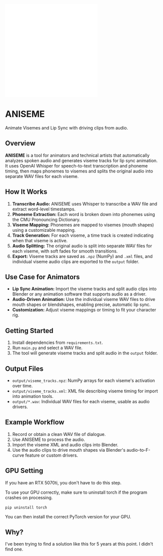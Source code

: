 <img align="center" width="300" height="300" alt="iconW" src="https://raw.githubusercontent.com/F1dg3tXD/ANISEME/refs/heads/main/res/iconW.png" />

# ANISEME
Animate Visemes and Lip Sync with driving clips from audio.

## Overview

**ANISEME** is a tool for animators and technical artists that automatically analyzes spoken audio and generates viseme tracks for lip sync animation. It uses OpenAI Whisper for speech-to-text transcription and phoneme timing, then maps phonemes to visemes and splits the original audio into separate WAV files for each viseme.

## How It Works

1. **Transcribe Audio:** ANISEME uses Whisper to transcribe a WAV file and extract word-level timestamps.
2. **Phoneme Extraction:** Each word is broken down into phonemes using the CMU Pronouncing Dictionary.
3. **Viseme Mapping:** Phonemes are mapped to visemes (mouth shapes) using a customizable mapping.
4. **Track Generation:** For each viseme, a time track is created indicating when that viseme is active.
5. **Audio Splitting:** The original audio is split into separate WAV files for each viseme, with soft fades for smooth transitions.
6. **Export:** Viseme tracks are saved as `.npz` (NumPy) and `.xml` files, and individual viseme audio clips are exported to the `output` folder.

## Use Case for Animators

- **Lip Sync Animation:** Import the viseme tracks and split audio clips into Blender or any animation software that supports audio as a driver.
- **Audio-Driven Animation:** Use the individual viseme WAV files to drive mouth shapes or blendshapes, enabling precise, automatic lip sync.
- **Customization:** Adjust viseme mappings or timing to fit your character rig.

## Getting Started

1. Install dependencies from `requirements.txt`.
2. Run `main.py` and select a WAV file.
3. The tool will generate viseme tracks and split audio in the `output` folder.

## Output Files

- `output/viseme_tracks.npz`: NumPy arrays for each viseme's activation over time.
- `output/viseme_tracks.xml`: XML file describing viseme timing for import into animation tools.
- `output/*.wav`: Individual WAV files for each viseme, usable as audio drivers.

## Example Workflow

1. Record or obtain a clean WAV file of dialogue.
2. Use ANISEME to process the audio.
3. Import the viseme XML and audio clips into Blender.
4. Use the audio clips to drive mouth shapes via Blender's audio-to-F-curve feature or custom drivers.

## GPU Setting
If you have an RTX 5070ti, you don't have to do this step.

To use your GPU correctly, make sure to uninstall torch if the program crashes on processing.

```pip uninstall torch```

You can then install the correct PyTorch version for your GPU.

## Why?

I've been trying to find a solution like this for 5 years at this point.
I didn't find one.
